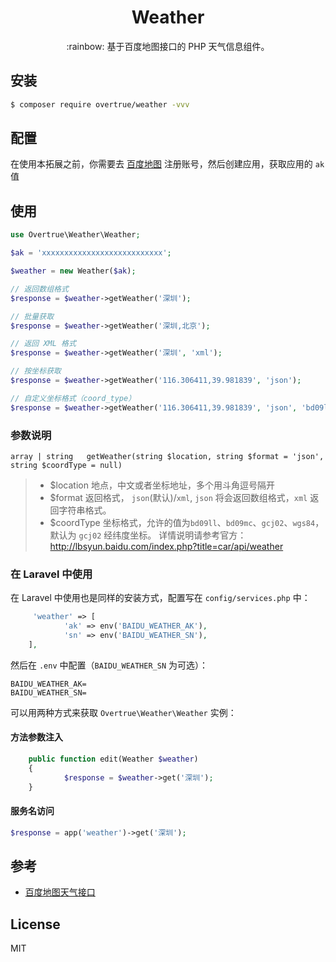 
<h1 align="center">Weather</h1>

<p align="center">:rainbow: 基于百度地图接口的 PHP 天气信息组件。</p>

## 安装

```sh
$ composer require overtrue/weather -vvv
```

## 配置

在使用本拓展之前，你需要去 [百度地图](http://lbsyun.baidu.com/index.php?title=car/api/weather) 注册账号，然后创建应用，获取应用的 `ak` 值

## 使用

```php
use Overtrue\Weather\Weather;

$ak = 'xxxxxxxxxxxxxxxxxxxxxxxxxxx';

$weather = new Weather($ak);

// 返回数组格式
$response = $weather->getWeather('深圳');

// 批量获取
$response = $weather->getWeather('深圳,北京');

// 返回 XML 格式
$response = $weather->getWeather('深圳', 'xml');

// 按坐标获取
$response = $weather->getWeather('116.306411,39.981839', 'json');

// 自定义坐标格式（coord_type）
$response = $weather->getWeather('116.306411,39.981839', 'json', 'bd09ll');
```

### 参数说明
```
array | string   getWeather(string $location, string $format = 'json', string $coordType = null)
```

> - $location 地点，中文或者坐标地址，多个用斗角逗号隔开
> - $format 返回格式， `json`(默认)/`xml`, `json` 将会返回数组格式，`xml` 返回字符串格式。
> - $coordType 坐标格式，允许的值为`bd09ll`、`bd09mc`、`gcj02`、`wgs84`，默认为 `gcj02` 经纬度坐标。
> 详情说明请参考官方：http://lbsyun.baidu.com/index.php?title=car/api/weather

### 在 Laravel 中使用

在 Laravel 中使用也是同样的安装方式，配置写在 `config/services.php` 中：

```php
     'weather' => [
            'ak' => env('BAIDU_WEATHER_AK'),
            'sn' => env('BAIDU_WEATHER_SN'), 
    ],
```

然后在 `.env` 中配置（`BAIDU_WEATHER_SN` 为可选）：

```env
BAIDU_WEATHER_AK=
BAIDU_WEATHER_SN=
```

可以用两种方式来获取 `Overtrue\Weather\Weather` 实例：

#### 方法参数注入

```php
	public function edit(Weather $weather) 
	{
			$response = $weather->get('深圳');
	}
```

#### 服务名访问

```php
$response = app('weather')->get('深圳');
```

## 参考

- [百度地图天气接口](http://lbsyun.baidu.com/index.php?title=car/api/weather)

## License

MIT
